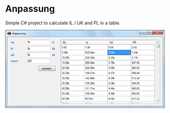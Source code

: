 # Anpassung
Simple C# project to calculate IL / UK and PL in a table.

![screenshot](https://raw.githubusercontent.com/berkutta/Anpassung/master/screenshot.png)
